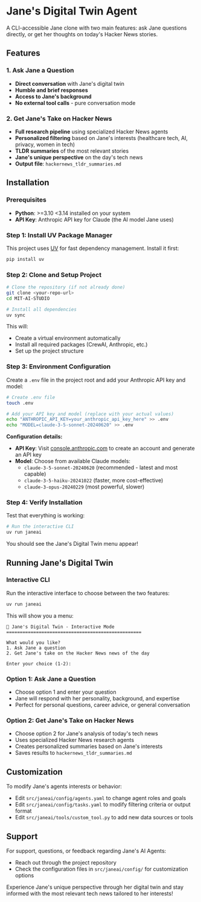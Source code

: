 # Jane's Digital Twin Agent

A CLI-accessible Jane clone with two main features: ask Jane questions directly, or get her thoughts on today's Hacker News stories.

## Features

### 1. Ask Jane a Question
- **Direct conversation** with Jane's digital twin
- **Humble and brief responses** 
- **Access to Jane's background**
- **No external tool calls** - pure conversation mode

### 2. Get Jane's Take on Hacker News
- **Full research pipeline** using specialized Hacker News agents
- **Personalized filtering** based on Jane's interests (healthcare tech, AI, privacy, women in tech)
- **TLDR summaries** of the most relevant stories
- **Jane's unique perspective** on the day's tech news
- **Output file**: `hackernews_tldr_summaries.md`

## Installation

### Prerequisites

- **Python**: >=3.10 <3.14 installed on your system
- **API Key**: Anthropic API key for Claude (the AI model Jane uses)

### Step 1: Install UV Package Manager

This project uses [UV](https://docs.astral.sh/uv/) for fast dependency management. Install it first:

```bash
pip install uv
```

### Step 2: Clone and Setup Project

```bash
# Clone the repository (if not already done)
git clone <your-repo-url>
cd MIT-AI-STUDIO

# Install all dependencies
uv sync
```

This will:
- Create a virtual environment automatically
- Install all required packages (CrewAI, Anthropic, etc.)
- Set up the project structure

### Step 3: Environment Configuration

Create a `.env` file in the project root and add your Anthropic API key and model:

```bash
# Create .env file
touch .env

# Add your API key and model (replace with your actual values)
echo "ANTHROPIC_API_KEY=your_anthropic_api_key_here" >> .env
echo "MODEL=claude-3-5-sonnet-20240620" >> .env
```

**Configuration details:**
- **API Key**: Visit [console.anthropic.com](https://console.anthropic.com) to create an account and generate an API key
- **Model**: Choose from available Claude models:
  - `claude-3-5-sonnet-20240620` (recommended - latest and most capable)
  - `claude-3-5-haiku-20241022` (faster, more cost-effective)
  - `claude-3-opus-20240229` (most powerful, slower)

### Step 4: Verify Installation

Test that everything is working:

```bash
# Run the interactive CLI
uv run janeai
```

You should see the Jane's Digital Twin menu appear!


## Running Jane's Digital Twin

### Interactive CLI

Run the interactive interface to choose between the two features:

```bash
uv run janeai
```

This will show you a menu:
```
🤖 Jane's Digital Twin - Interactive Mode
==================================================

What would you like?
1. Ask Jane a question
2. Get Jane's take on the Hacker News news of the day

Enter your choice (1-2): 
```

### Option 1: Ask Jane a Question
- Choose option 1 and enter your question
- Jane will respond with her personality, background, and expertise
- Perfect for personal questions, career advice, or general conversation

### Option 2: Get Jane's Take on Hacker News
- Choose option 2 for Jane's analysis of today's tech news
- Uses specialized Hacker News research agents
- Creates personalized summaries based on Jane's interests
- Saves results to `hackernews_tldr_summaries.md`

## Customization

To modify Jane's agents interests or behavior:
- Edit `src/janeai/config/agents.yaml` to change agent roles and goals
- Edit `src/janeai/config/tasks.yaml` to modify filtering criteria or output format
- Edit `src/janeai/tools/custom_tool.py` to add new data sources or tools

## Support

For support, questions, or feedback regarding Jane's AI Agents:
- Reach out through the project repository
- Check the configuration files in `src/janeai/config/` for customization options

Experience Jane's unique perspective through her digital twin and stay informed with the most relevant tech news tailored to her interests!
